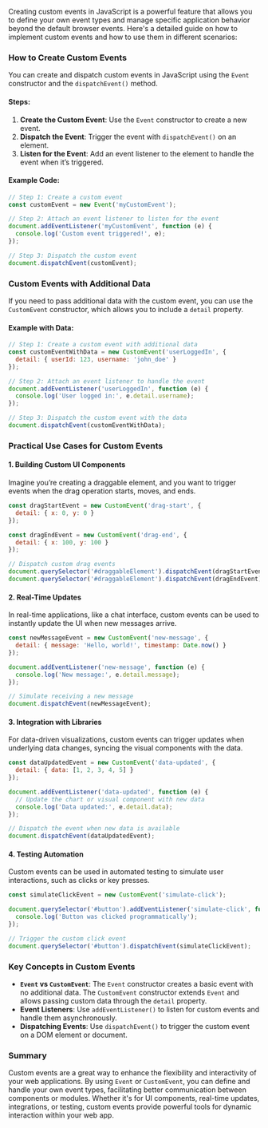 Creating custom events in JavaScript is a powerful feature that allows you to define your own event types and manage specific application behavior beyond the default browser events. Here's a detailed guide on how to implement custom events and how to use them in different scenarios:

### How to Create Custom Events

You can create and dispatch custom events in JavaScript using the `Event` constructor and the `dispatchEvent()` method.

#### Steps:
1. **Create the Custom Event**: Use the `Event` constructor to create a new event.
2. **Dispatch the Event**: Trigger the event with `dispatchEvent()` on an element.
3. **Listen for the Event**: Add an event listener to the element to handle the event when it’s triggered.

#### Example Code:

```javascript
// Step 1: Create a custom event
const customEvent = new Event('myCustomEvent');

// Step 2: Attach an event listener to listen for the event
document.addEventListener('myCustomEvent', function (e) {
  console.log('Custom event triggered!', e);
});

// Step 3: Dispatch the custom event
document.dispatchEvent(customEvent);
```

### Custom Events with Additional Data

If you need to pass additional data with the custom event, you can use the `CustomEvent` constructor, which allows you to include a `detail` property.

#### Example with Data:

```javascript
// Step 1: Create a custom event with additional data
const customEventWithData = new CustomEvent('userLoggedIn', {
  detail: { userId: 123, username: 'john_doe' }
});

// Step 2: Attach an event listener to handle the event
document.addEventListener('userLoggedIn', function (e) {
  console.log('User logged in:', e.detail.username);
});

// Step 3: Dispatch the custom event with the data
document.dispatchEvent(customEventWithData);
```

### Practical Use Cases for Custom Events

#### 1. **Building Custom UI Components**
Imagine you’re creating a draggable element, and you want to trigger events when the drag operation starts, moves, and ends.

```javascript
const dragStartEvent = new CustomEvent('drag-start', {
  detail: { x: 0, y: 0 }
});

const dragEndEvent = new CustomEvent('drag-end', {
  detail: { x: 100, y: 100 }
});

// Dispatch custom drag events
document.querySelector('#draggableElement').dispatchEvent(dragStartEvent);
document.querySelector('#draggableElement').dispatchEvent(dragEndEvent);
```

#### 2. **Real-Time Updates**
In real-time applications, like a chat interface, custom events can be used to instantly update the UI when new messages arrive.

```javascript
const newMessageEvent = new CustomEvent('new-message', {
  detail: { message: 'Hello, world!', timestamp: Date.now() }
});

document.addEventListener('new-message', function (e) {
  console.log('New message:', e.detail.message);
});

// Simulate receiving a new message
document.dispatchEvent(newMessageEvent);
```

#### 3. **Integration with Libraries**
For data-driven visualizations, custom events can trigger updates when underlying data changes, syncing the visual components with the data.

```javascript
const dataUpdatedEvent = new CustomEvent('data-updated', {
  detail: { data: [1, 2, 3, 4, 5] }
});

document.addEventListener('data-updated', function (e) {
  // Update the chart or visual component with new data
  console.log('Data updated:', e.detail.data);
});

// Dispatch the event when new data is available
document.dispatchEvent(dataUpdatedEvent);
```

#### 4. **Testing Automation**
Custom events can be used in automated testing to simulate user interactions, such as clicks or key presses.

```javascript
const simulateClickEvent = new CustomEvent('simulate-click');

document.querySelector('#button').addEventListener('simulate-click', function () {
  console.log('Button was clicked programmatically');
});

// Trigger the custom click event
document.querySelector('#button').dispatchEvent(simulateClickEvent);
```

### Key Concepts in Custom Events

- **`Event` vs `CustomEvent`**: The `Event` constructor creates a basic event with no additional data. The `CustomEvent` constructor extends `Event` and allows passing custom data through the `detail` property.
- **Event Listeners**: Use `addEventListener()` to listen for custom events and handle them asynchronously.
- **Dispatching Events**: Use `dispatchEvent()` to trigger the custom event on a DOM element or document.

### Summary
Custom events are a great way to enhance the flexibility and interactivity of your web applications. By using `Event` or `CustomEvent`, you can define and handle your own event types, facilitating better communication between components or modules. Whether it's for UI components, real-time updates, integrations, or testing, custom events provide powerful tools for dynamic interaction within your web app.